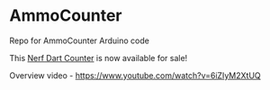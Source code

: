 # AmmoCounter
Repo for  AmmoCounter Arduino code

This [Nerf Dart Counter](http://ammocounter.com/ "Nerf Dart Counter") is now available for sale!

Overview video - https://www.youtube.com/watch?v=6iZIyM2XtUQ
